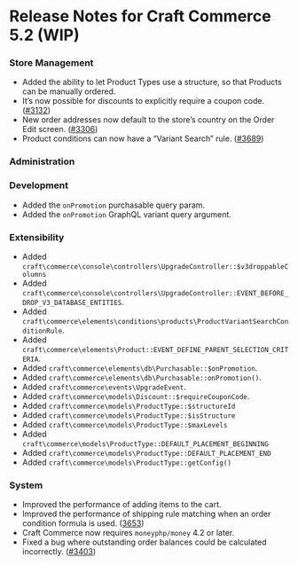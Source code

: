 # Release Notes for Craft Commerce 5.2 (WIP)

### Store Management

- Added the ability to let Product Types use a structure, so that Products can be manually ordered.
- It’s now possible for discounts to explicitly require a coupon code. ([#3132](https://github.com/craftcms/commerce/issues/3132))
- New order addresses now default to the store’s country on the Order Edit screen. ([#3306](https://github.com/craftcms/commerce/issues/3306))
- Product conditions can now have a “Variant Search” rule. ([#3689](https://github.com/craftcms/commerce/issues/3689))

### Administration

### Development
- Added the `onPromotion` purchasable query param.
- Added the `onPromotion` GraphQL variant query argument.

### Extensibility
- Added `craft\commerce\console\controllers\UpgradeController::$v3droppableColumns`
- Added `craft\commerce\console\controllers\UpgradeController::EVENT_BEFORE_DROP_V3_DATABASE_ENTITIES`.
- Added `craft\commerce\elements\conditions\products\ProductVariantSearchConditionRule`.
- Added `craft\commerce\elements\Product::EVENT_DEFINE_PARENT_SELECTION_CRITERIA`.
- Added `craft\commerce\elements\db\Purchasable::$onPromotion`.
- Added `craft\commerce\elements\db\Purchasable::onPromotion()`.
- Added `craft\commerce\events\UpgradeEvent`.
- Added `craft\commerce\models\Discount::$requireCouponCode`.
- Added `craft\commerce\models\ProductType::$structureId`
- Added `craft\commerce\models\ProductType::$isStructure`
- Added `craft\commerce\models\ProductType::$maxLevels`
- Added `craft\commerce\models\ProductType::DEFAULT_PLACEMENT_BEGINNING`
- Added `craft\commerce\models\ProductType::DEFAULT_PLACEMENT_END`
- Added `craft\commerce\models\ProductType::getConfig()`

### System
- Improved the performance of adding items to the cart.
- Improved the performance of shipping rule matching when an order condition formula is used. ([3653](https://github.com/craftcms/commerce/pull/3653))
- Craft Commerce now requires `moneyphp/money` 4.2 or later.
- Fixed a bug where outstanding order balances could be calculated incorrectly. ([#3403](https://github.com/craftcms/commerce/issues/3403))
